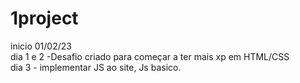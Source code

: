 # 1project
inicio 01/02/23 </br>
dia 1 e 2 -Desafio criado para começar a ter mais xp em HTML/CSS </br>
dia 3 - implementar JS ao site, Js basico.

